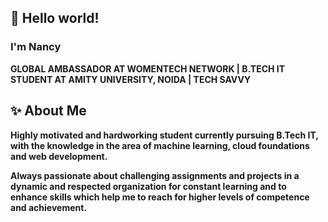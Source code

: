  <h2> 👋 Hello world! </h2>

<h3>I'm Nancy</h3>

<strong> GLOBAL AMBASSADOR AT WOMENTECH NETWORK | B.TECH IT STUDENT AT AMITY UNIVERSITY, NOIDA | TECH SAVVY </strong>

<h2> ✨ About Me </h2>

<strong> Highly motivated and hardworking student currently pursuing B.Tech IT, with the knowledge in the area of machine learning, cloud foundations and web development.

Always passionate about challenging assignments and projects in a dynamic and respected organization for constant learning and to enhance skills which help me to reach for higher levels of competence and achievement. </strong>




